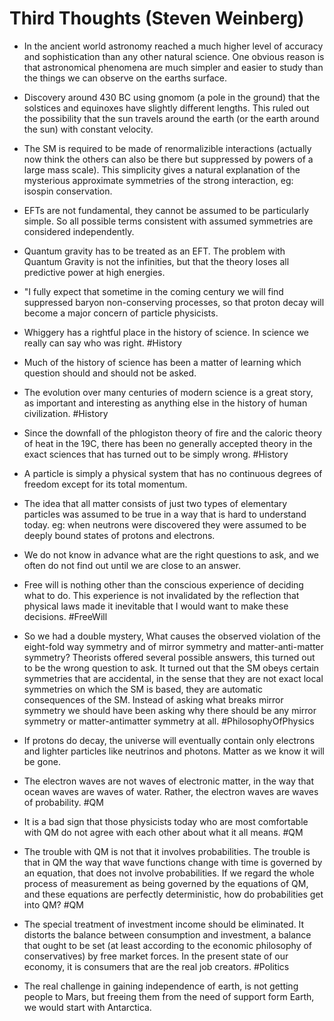 # Third Thoughts (Steven Weinberg)

- In the ancient world astronomy reached a much higher level of accuracy and sophistication than any other natural science. One obvious reason is that astronomical phenomena are much simpler and easier to study than the things we can observe on the earths surface.

- Discovery around 430 BC using gnomom (a pole in the ground) that the solstices and equinoxes have slightly different lengths. This ruled out the possibility that the sun travels around the earth (or the earth around the sun) with constant velocity.

- The SM is required to be made of renormalizible interactions (actually now think the others can also be there but suppressed by powers of a large mass scale).
  This simplicity gives a natural explanation of the mysterious approximate symmetries of the strong interaction, eg: isospin conservation.

- EFTs are not fundamental, they cannot be assumed to be particularly simple. So all possible terms consistent with assumed symmetries are considered independently.

- Quantum gravity has to be treated as an EFT. The problem with Quantum Gravity is not the infinities, but that the theory loses all predictive power at high energies.

- "I fully expect that sometime in the coming century we will find suppressed baryon non-conserving processes, so that proton decay will become a major concern of particle physicists.

- Whiggery has a rightful place in the history of science. In science we really can say who was right. #History

- Much of the history of science has been a matter of learning which question should and should not be asked.

- The evolution over many centuries of modern science is a great story, as important and interesting as anything else in the history of human civilization.  #History

- Since the downfall of the phlogiston theory of fire and the caloric theory of heat in the 19C, there has been no generally accepted theory in the exact sciences that has turned out to be simply wrong. #History

- A particle is simply a physical system that has no continuous degrees of freedom except for its total momentum.

- The idea that all matter consists of just two types of elementary particles was assumed to be true in a way that is hard to understand today. eg: when neutrons were discovered they were assumed to be deeply bound states of protons and electrons. 

- We do not know in advance what are the right questions to ask, and we often do not find out until we are close to an answer.

- Free will is nothing other than the conscious experience of deciding what to do. This experience is not invalidated by the reflection that physical laws made it inevitable that I would want to make these decisions. #FreeWill

- So we had a double mystery, What causes the observed violation of the eight-fold way symmetry and of mirror symmetry and matter-anti-matter symmetry? Theorists offered several possible answers, this turned out to be the wrong question to ask. It turned out that the SM obeys certain symmetries that are accidental, in the sense that they are not exact local symmetries on which the SM is based, they are automatic consequences of the SM.  Instead of asking what breaks mirror symmetry we should have been asking why there should be any mirror symmetry or matter-antimatter symmetry at all. #PhilosophyOfPhysics

- If protons do decay, the universe will eventually contain only electrons and lighter particles like neutrinos and photons. Matter as we know it will be gone.

- The electron waves are not waves of electronic matter, in the way that ocean waves are waves of water. Rather, the electron waves are waves of probability.  #QM

- It is a bad sign that those physicists today who are most comfortable with QM do not agree with each other about what it all means. #QM

- The trouble with QM is not that it involves probabilities. The trouble is that in QM the way that wave functions change with time is governed by an equation, that does not involve probabilities.
  If we regard the whole process of measurement as being governed by the equations of QM, and these equations are perfectly deterministic, how do probabilities get into QM? #QM

- The special treatment of investment income should be eliminated. It distorts the balance between consumption and investment, a balance that ought to be set (at least according to the economic philosophy of conservatives) by free market forces. In the present state of our economy, it is consumers that are the real job creators. #Politics

- The real challenge in gaining independence of earth, is not getting people to Mars, but freeing them from the need of support form Earth, we would start with Antarctica.

 